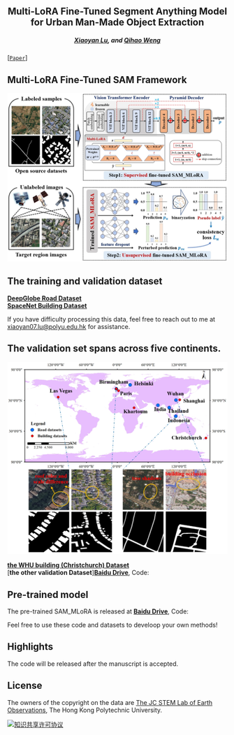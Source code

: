 <h2 align="center">Multi-LoRA Fine-Tuned Segment Anything Model for Urban Man-Made Object Extraction</h2>

<h5 align="center"> <a href="https://scholar.google.com/citations?user=MDA37NMAAAAJ&hl=zh-CN">Xiaoyan Lu</a>,
and <a href="https://scholar.google.com/citations?user=SbbCxE8AAAAJ">Qihao Weng</a></h5>


[[`Paper`]()] 


## Multi-LoRA Fine-Tuned SAM Framework

<div align="center">
  <img src="./img/SAM_LoRA.png?raw=true">
</div>

## The training and validation dataset

[<b>DeepGlobe Road Dataset </b>](https://competitions.codalab.org/competitions/18467#participate-get_data)  
[<b>SpaceNet Building Dataset </b>](https://spacenet.ai/spacenet-buildings-dataset-v2/)  

If you have difficulty processing this data, feel free to reach out to me at xiaoyan07.lu@polyu.edu.hk for assistance.


## The validation set spans across five continents.

<div align="center">
  <img src="./img/val_data.png?raw=true">
</div>

[<b>the WHU building (Christchurch) Dataset</b>](http://gpcv.whu.edu.cn/data/building_dataset.html)  
[<b>the other validation Dataset</b>][<b>Baidu Drive</b>]( ), Code:


## Pre-trained model
The pre-trained SAM_MLoRA is released at [<b>Baidu Drive</b>](), Code: 

Feel free to use these code and datasets to develoop your own methods!

## Highlights
The code will be released after the manuscript is accepted.

## License
The owners of the copyright on the data are [The JC STEM Lab of Earth Observations](https://weng-poleis.com/), The Hong Kong Polytechnic University.

<a rel="license" href="https://creativecommons.org/licenses/by-nc-sa/4.0/deed.en">
<img alt="知识共享许可协议" style="border-width:0" src="https://i.creativecommons.org/l/by-nc-sa/4.0/88x31.png" /></a>